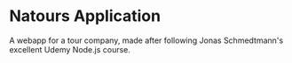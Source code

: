 # Natours Application

A webapp for a tour company, made after following Jonas Schmedtmann's excellent Udemy Node.js course.
